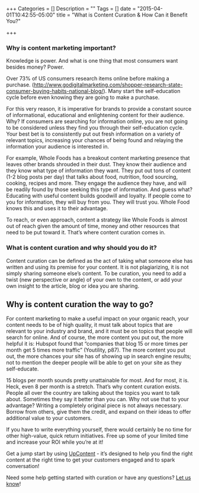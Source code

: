 +++
Categories = []
Description = ""
Tags = []
date = "2015-04-01T10:42:55-05:00"
title = "What is Content Curation & How Can it Benefit You?"

+++

### Why is content marketing important?
Knowledge is power. And what is one thing that most consumers want besides money? Power.

Over 73% of US consumers research items online before making a purchase. (<a href="http://www.godigitalmarketing.com/shopper-research-state-consumer-buying-habits-national-blog/">http://www.godigitalmarketing.com/shopper-research-state-consumer-buying-habits-national-blog/</a>). Many start the self-education cycle before even knowing they are going to make a purchase.

For this very reason, it is imperative for brands to provide a constant source of informational, educational and enlightening content for their audience. Why? If consumers are searching for information online, you are not going to be considered unless they find you through their self-education cycle. Your best bet is to consistently put out fresh information on a variety of relevant topics, increasing your chances of being found and relaying the information your audience is interested in.

For example, Whole Foods has a breakout content marketing presence that leaves other brands shrouded in their dust. They know their audience and they know what type of information they want. They put out tons of content (1-2 blog posts per day) that talks about food, nutrition, food sourcing, cooking, recipes and more. They engage the audience they have, and will be readily found by those seeking this type of information. And guess what? Educating with useful content builds goodwill and loyalty. If people come to you for information, they will buy from you. They will trust you. Whole Food knows this and uses it to their advantage.

To reach, or even approach, content a strategy like Whole Foods is almost out of reach given the amount of time, money and other resources that need to be put toward it. That’s where content curation comes in.

### What is content curation and why should you do it?
Content curation can be defined as the act of taking what someone else has written and using its premise for your content. It is not plagiarizing, it is not simply sharing someone else’s content. To be curation, you need to add a twist (new perspective or angle) of your own to the content, or add your own insight to the article, blog or idea you are sharing.

## Why is content curation the way to go?
For content marketing to make a useful impact on your organic reach, your content needs to be of high quality, it must talk about topics that are relevant to your industry and brand, and it must be on topics that people will search for online. And of course, the more content you put out, the more helpful it is: Hubspot found that “companies that blog 15 or more times per month get 5 times more traffic” (Youtility, p87). The more content you put out, the more chances your site has of showing up in search engine results; not to mention the deeper people will be able to get on your site as they self-educate.

15 blogs per month sounds pretty unattainable for most. And for most, it is. Heck, even 8 per month is a stretch. That’s why content curation exists. People all over the country are talking about the topics you want to talk about. Sometimes they say it better than you can. Why not use that to your advantage? Writing a completely original piece is not always necessary. Borrow from others, give them the credit, and expand on their ideas to offer additional value to your customers.

If you have to write everything yourself, there would certainly be no time for other high-value, quick return initiatives. Free up some of your limited time and increase your ROI while you’re at it!



Get a jump start by using <a href="https://upcontent.com/pricing/">UpContent</a> - it’s designed to help you find the right content at the right time to get your customers engaged and to spark conversation!

Need some help getting started with curation or have any questions? <a href="https://upcontent.com/contact/">Let us know</a>!
